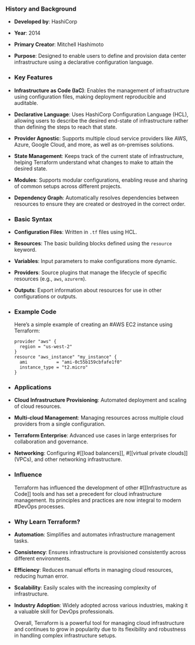 ### **History and Background**
- **Developed by**: HashiCorp
- **Year**: 2014
- **Primary Creator**: Mitchell Hashimoto
- **Purpose**: Designed to enable users to define and provision data center infrastructure using a declarative configuration language.
- ### **Key Features**
- **Infrastructure as Code (IaC)**: Enables the management of infrastructure using configuration files, making deployment reproducible and auditable.
- **Declarative Language**: Uses HashiCorp Configuration Language (HCL), allowing users to describe the desired end-state of infrastructure rather than defining the steps to reach that state.
- **Provider Agnostic**: Supports multiple cloud service providers like AWS, Azure, Google Cloud, and more, as well as on-premises solutions.
- **State Management**: Keeps track of the current state of infrastructure, helping Terraform understand what changes to make to attain the desired state.
- **Modules**: Supports modular configurations, enabling reuse and sharing of common setups across different projects.
- **Dependency Graph**: Automatically resolves dependencies between resources to ensure they are created or destroyed in the correct order.
- ### **Basic Syntax**
- **Configuration Files**: Written in `.tf` files using HCL.
- **Resources**: The basic building blocks defined using the `resource` keyword.
- **Variables**: Input parameters to make configurations more dynamic.
- **Providers**: Source plugins that manage the lifecycle of specific resources (e.g., `aws`, `azurerm`).
- **Outputs**: Export information about resources for use in other configurations or outputs.
- ### **Example Code**
  
  Here’s a simple example of creating an #AWS EC2 instance using Terraform:
  
  ```hcl
  provider "aws" {
    region = "us-west-2"
  }
  resource "aws_instance" "my_instance" {
    ami           = "ami-0c55b159cbfafe1f0"
    instance_type = "t2.micro"
  }
  ```
- ### **Applications**
- **Cloud Infrastructure Provisioning**: Automated deployment and scaling of cloud resources.
- **Multi-cloud Management**: Managing resources across multiple cloud providers from a single configuration.
- **Terraform Enterprise**: Advanced use cases in large enterprises for collaboration and governance.
- **Networking**: Configuring #[[load balancers]], #[[virtual private clouds]] (VPCs), and other networking infrastructure.
- ### **Influence**
  
  Terraform has influenced the development of other #[[Infrastructure as Code]] tools and has set a precedent for cloud infrastructure management. Its principles and practices are now integral to modern #DevOps processes.
- ### **Why Learn Terraform?**
- **Automation**: Simplifies and automates infrastructure management tasks.
- **Consistency**: Ensures infrastructure is provisioned consistently across different environments.
- **Efficiency**: Reduces manual efforts in managing cloud resources, reducing human error.
- **Scalability**: Easily scales with the increasing complexity of infrastructure.
- **Industry Adoption**: Widely adopted across various industries, making it a valuable skill for DevOps professionals.
  
  Overall, Terraform is a powerful tool for managing cloud infrastructure and continues to grow in popularity due to its flexibility and robustness in handling complex infrastructure setups.